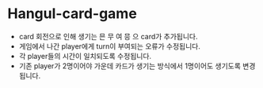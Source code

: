 # Hangul-card-game
- card 회전으로 인해 생기는 믄 무 여 믕 으 card가 추가됩니다.  
- 게임에서 나간 player에게 turn이 부여되는 오류가 수정됩니다.  
- 각 player들의 시간이 일치되도록 수정됩니다.  
- 기존 player가 2명이어야 가운데 카드가 생기는 방식에서 1명이어도 생기도록 변경됩니다.
